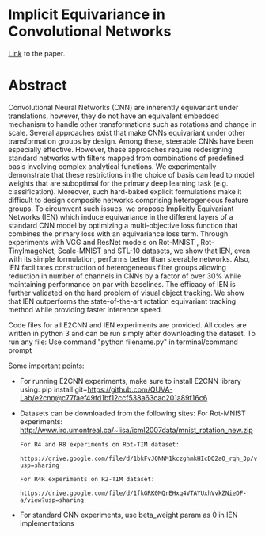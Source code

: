 # Implicit Equivariance in Convolutional Networks
[Link](https://arxiv.org/pdf/2111.14157.pdf
) to the paper.
# Abstract
Convolutional Neural Networks (CNN) are inherently equivariant under translations, however, they do not have an equivalent embedded mechanism to handle other transformations such as rotations
and change in scale. Several approaches exist that
make CNNs equivariant under other transformation
groups by design. Among these, steerable CNNs
have been especially effective. However, these approaches require redesigning standard networks with
filters mapped from combinations of predefined basis
involving complex analytical functions. We experimentally demonstrate that these restrictions in the
choice of basis can lead to model weights that are suboptimal for the primary deep learning task (e.g. classification). Moreover, such hard-baked explicit formulations make it difficult to design composite networks comprising heterogeneous feature groups. To
circumvent such issues, we propose Implicitly Equivariant Networks (IEN) which induce equivariance in
the different layers of a standard CNN model by
optimizing a multi-objective loss function that combines the primary loss with an equivariance loss term.
Through experiments with VGG and ResNet models
on Rot-MNIST , Rot-TinyImageNet, Scale-MNIST
and STL-10 datasets, we show that IEN, even with
its simple formulation, performs better than steerable
networks. Also, IEN facilitates construction of heterogeneous filter groups allowing reduction in number of channels in CNNs by a factor of over 30%
while maintaining performance on par with baselines.
The efficacy of IEN is further validated on the hard
problem of visual object tracking. We show that
IEN outperforms the state-of-the-art rotation equivariant tracking method while providing faster inference speed.

Code files for all E2CNN and IEN experiments are provided. 
All codes are written in python 3 and can be run simply after downloading the dataset.
To run any file: Use command "python filename.py" in terminal/command prompt

Some important points:

-  For running E2CNN experiments, make sure to install E2CNN library using:
       pip install git+https://github.com/QUVA-Lab/e2cnn@c77faef49fd1bf12ccf538a63cac201a89f16c6
       
-  Datasets can be downloaded from the following sites:
       For Rot-MNIST experiments: 
            http://www.iro.umontreal.ca/~lisa/icml2007data/mnist_rotation_new.zip

       For R4 and R8 experiments on Rot-TIM dataset:
            https://drive.google.com/file/d/1bkFvJQNNM1kczghmkHIcDQ2aO_rqh_3p/view?usp=sharing
       
       For R4R experiments on R2-TIM dataset:
            https://drive.google.com/file/d/1fkGRK0MQrEHxq4VTAYUxhVvkZNieDF-a/view?usp=sharing

-  For standard CNN experiments, use beta_weight param as 0 in IEN implementations
